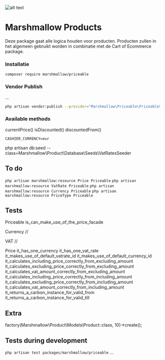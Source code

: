 ![alt text](https://cdn.marshmallow-office.com/media/images/logo/marshmallow.transparent.red.png "marshmallow.")

# Marshmallow Products
Deze package gaat alle logica houden voor producten. Producten zullen in het algemeen gebruikt worden in combinatie met de Cart of Ecommerce package.

### Installatie
```
composer require marshmallow/priceable
```

### Vendor Publish
...
```bash
php artisan vendor:publish --provider="Marshmallow\Priceable\PriceableServiceProvider" --tag="config" --force
```

### Available methods
currentPrice()
isDiscounted()
discountedFrom()

```
CASHIER_CURRENCY=eur
```

php artisan db:seed --class=Marshmallow\\Product\\Database\\Seeds\\VatRatesSeeder

## To do
`php artisan marshmallow:resource Price Priceable`
`php artisan marshmallow:resource VatRate Priceable`
`php artisan marshmallow:resource Currency Priceable`
`php artisan marshmallow:resource PriceType Priceable`

## Tests
Priceable
is_can_make_use_of_the_price_facade

Currency
//

VAT
//

Price
it_has_one_currency
it_has_one_vat_rate
it_makes_use_of_default_vatrate_id
it_makes_use_of_default_currency_id
it_calculates_including_price_correctly_from_excluding_amount
it_calculates_excluding_price_correctly_from_excluding_amount
it_calculates_vat_amount_correctly_from_excluding_amount
it_calculates_including_price_correctly_from_including_amount
it_calculates_excluding_price_correctly_from_including_amount
it_calculates_vat_amount_correctly_from_including_amount
it_returns_a_carbon_instance_for_valid_from
it_returns_a_carbon_instance_for_valid_till

## Extra
factory(Marshmallow\Product\Models\Product::class, 10)->create();

## Tests during development
`php artisan test packages/marshmallow/priceable`
...
